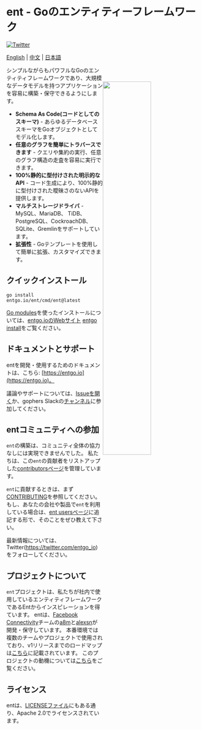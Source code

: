 # ent - Goのエンティティーフレームワーク

[![Twitter](https://img.shields.io/twitter/url/https/twitter.com/entgo_io.svg?style=social&label=Follow%20%40entgo_io)](https://twitter.com/entgo_io)

[English](README.md) | [中文](README_zh.md) | [日本語](README_jp.md)

<img width="50%"
align="right"
style="display: block; margin:40px auto;"
src="https://s3.eu-central-1.amazonaws.com/entgo.io/assets/gopher_graph.png"/>

シンプルながらもパワフルなGoのエンティティフレームワークであり、大規模なデータモデルを持つアプリケーションを容易に構築・保守できるようにします。

- **Schema As Code(コードとしてのスキーマ)** - あらゆるデータベーススキーマをGoオブジェクトとしてモデル化します。
- **任意のグラフを簡単にトラバースできます** - クエリや集約の実行、任意のグラフ構造の走査を容易に実行できます。
- **100%静的に型付けされた明示的なAPI** - コード生成により、100%静的に型付けされた曖昧さのないAPIを提供します。
- **マルチストレージドライバ** - MySQL、MariaDB、 TiDB、PostgreSQL、CockroachDB、SQLite、Gremlinをサポートしています。
- **拡張性** - Goテンプレートを使用して簡単に拡張、カスタマイズできます。

## クイックインストール

```console
go install entgo.io/ent/cmd/ent@latest
```

[Go modules]を使ったインストールについては、[entgo.ioのWebサイト](https://entgo.io/ja/docs/code-gen/#entc-%E3%81%A8-ent-%E3%81%AE%E3%83%90%E3%83%BC%E3%82%B8%E3%83%A7%E3%83%B3%E3%82%92%E4%B8%80%E8%87%B4%E3%81%95%E3%81%9B%E3%82%8B) [entgo install]をご覧ください。

## ドキュメントとサポート

entを開発・使用するためのドキュメントは、こちら: [https://entgo.io](https://entgo.io)。

議論やサポートについては、[Issueを開く](https://github.com/ent/ent/issues/new/choose)か、gophers Slackの[チャンネル](https://gophers.slack.com/archives/C01FMSQDT53)に参加してください。

## entコミュニティへの参加

`ent`の構築は、コミュニティ全体の協力なしには実現できませんでした。 私たちは、この`ent`の貢献者をリストアップした[contributorsページ](doc/md/contributors.md)を管理しています。

`ent`に貢献するときは、まず[CONTRIBUTING](CONTRIBUTING.md)を参照してください。
もし、あなたの会社や製品で`ent`を利用している場合は、[ent usersページ](https://github.com/ent/ent/wiki/ent-users)に追記する形で、そのことをぜひ教えて下さい。

最新情報については、Twitter(<https://twitter.com/entgo_io>)をフォローしてください。

## プロジェクトについて

`ent`プロジェクトは、私たちが社内で使用しているエンティティフレームワークであるEntからインスピレーションを得ています。
entは、[Facebook Connectivity][fbc]チームの[a8m](https://github.com/a8m)と[alexsn](https://github.com/alexsn)が開発・保守しています。
本番環境では複数のチームやプロジェクトで使用されており、v1リリースまでのロードマップは[こちら](https://github.com/ent/ent/issues/46)に記載されています。
このプロジェクトの動機については[こちら](https://entgo.io/blog/2019/10/03/introducing-ent)をご覧ください。

## ライセンス

entは、[LICENSEファイル](LICENSE)にもある通り、Apache 2.0でライセンスされています。

[entgo install]: https://entgo.io/docs/code-gen/#version-compatibility-between-entc-and-ent
[Go modules]: https://github.com/golang/go/wiki/Modules#quick-start
[fbc]: https://connectivity.fb.com

